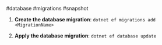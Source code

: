 #database #migrations #snapshot

1. **Create the database migration**: `dotnet ef migrations add <MigrationName>`

2. **Apply the database migration**: `dotnet ef database update`
